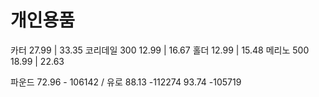 # 개인용품



카터 27.99 | 33.35
코리데일 300 12.99 | 16.67
홀더 12.99 | 15.48
메리노 500 18.99 | 22.63

파운드 72.96 - 106142 / 유로 88.13 -112274
93.74 -105719

